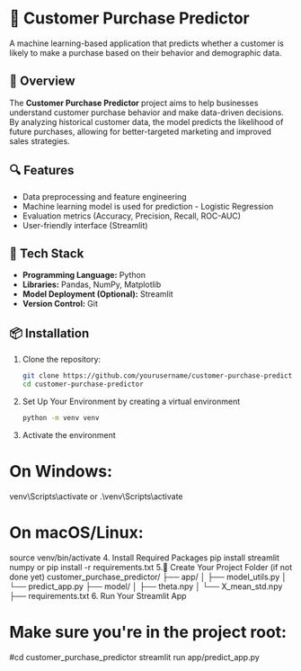 # 🛒 Customer Purchase Predictor

A machine learning-based application that predicts whether a customer is likely to make a purchase based on their behavior and demographic data.

## 🚀 Overview

The **Customer Purchase Predictor** project aims to help businesses understand customer purchase behavior and make data-driven decisions. By analyzing historical customer data, the model predicts the likelihood of future purchases, allowing for better-targeted marketing and improved sales strategies.

## 🔍 Features

- Data preprocessing and feature engineering
- Machine learning model is used for prediction - Logistic Regression
- Evaluation metrics (Accuracy, Precision, Recall, ROC-AUC)
- User-friendly interface (Streamlit)

## 🧰 Tech Stack

- **Programming Language:** Python
- **Libraries:** Pandas, NumPy, Matplotlib
- **Model Deployment (Optional):** Streamlit 
- **Version Control:** Git

## 📦 Installation

1. Clone the repository:

   ```bash
   git clone https://github.com/yourusername/customer-purchase-predictor.git
   cd customer-purchase-predictor
2. Set Up Your Environment by creating a virtual environment
   ```bash
   python -m venv venv
3. Activate the environment

  # On Windows:
  venv\Scripts\activate
  or
  .\venv\Scripts\activate
  # On macOS/Linux:
  source venv/bin/activate
4. Install Required Packages
  pip install streamlit numpy
  or
  pip install -r requirements.txt
5.📁 Create Your Project Folder (if not done yet)
  customer_purchase_predictor/
  ├── app/
  │   ├── model_utils.py
  │   └── predict_app.py
  ├── model/
  │   ├── theta.npy
  │   └── X_mean_std.npy
  ├── requirements.txt
6. Run Your Streamlit App
# Make sure you're in the project root:
  #cd customer_purchase_predictor
  streamlit run app/predict_app.py
                                                            
